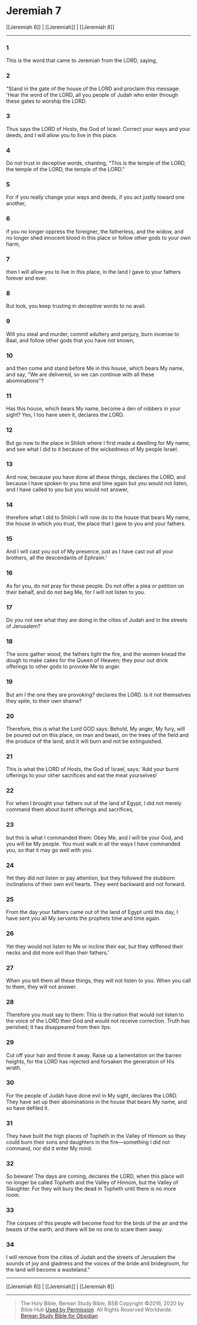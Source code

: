 # Jeremiah 7

[[Jeremiah 6]] | [[Jeremiah]] | [[Jeremiah 8]]

---

### 1
This is the word that came to Jeremiah from the LORD, saying,

### 2
"Stand in the gate of the house of the LORD and proclaim this message: 'Hear the word of the LORD, all you people of Judah who enter through these gates to worship the LORD.

### 3
Thus says the LORD of Hosts, the God of Israel: Correct your ways and your deeds, and I will allow you to live in this place.

### 4
Do not trust in deceptive words, chanting, "This is the temple of the LORD, the temple of the LORD, the temple of the LORD."

### 5
For if you really change your ways and deeds, if you act justly toward one another,

### 6
if you no longer oppress the foreigner, the fatherless, and the widow, and no longer shed innocent blood in this place or follow other gods to your own harm,

### 7
then I will allow you to live in this place, in the land I gave to your fathers forever and ever.

### 8
But look, you keep trusting in deceptive words to no avail.

### 9
Will you steal and murder, commit adultery and perjury, burn incense to Baal, and follow other gods that you have not known,

### 10
and then come and stand before Me in this house, which bears My name, and say, "We are delivered, so we can continue with all these abominations"?

### 11
Has this house, which bears My name, become a den of robbers in your sight? Yes, I too have seen it, declares the LORD.

### 12
But go now to the place in Shiloh where I first made a dwelling for My name, and see what I did to it because of the wickedness of My people Israel.

### 13
And now, because you have done all these things, declares the LORD, and because I have spoken to you time and time again but you would not listen, and I have called to you but you would not answer,

### 14
therefore what I did to Shiloh I will now do to the house that bears My name, the house in which you trust, the place that I gave to you and your fathers.

### 15
And I will cast you out of My presence, just as I have cast out all your brothers, all the descendants of Ephraim.'

### 16
As for you, do not pray for these people. Do not offer a plea or petition on their behalf, and do not beg Me, for I will not listen to you.

### 17
Do you not see what they are doing in the cities of Judah and in the streets of Jerusalem?

### 18
The sons gather wood, the fathers light the fire, and the women knead the dough to make cakes for the Queen of Heaven; they pour out drink offerings to other gods to provoke Me to anger.

### 19
But am I the one they are provoking? declares the LORD. Is it not themselves they spite, to their own shame?

### 20
Therefore, this is what the Lord GOD says: Behold, My anger, My fury, will be poured out on this place, on man and beast, on the trees of the field and the produce of the land, and it will burn and not be extinguished.

### 21
This is what the LORD of Hosts, the God of Israel, says: 'Add your burnt offerings to your other sacrifices and eat the meat yourselves!

### 22
For when I brought your fathers out of the land of Egypt, I did not merely command them about burnt offerings and sacrifices,

### 23
but this is what I commanded them: Obey Me, and I will be your God, and you will be My people. You must walk in all the ways I have commanded you, so that it may go well with you.

### 24
Yet they did not listen or pay attention, but they followed the stubborn inclinations of their own evil hearts. They went backward and not forward.

### 25
From the day your fathers came out of the land of Egypt until this day, I have sent you all My servants the prophets time and time again.

### 26
Yet they would not listen to Me or incline their ear, but they stiffened their necks and did more evil than their fathers.'

### 27
When you tell them all these things, they will not listen to you. When you call to them, they will not answer.

### 28
Therefore you must say to them: This is the nation that would not listen to the voice of the LORD their God and would not receive correction. Truth has perished; it has disappeared from their lips.

### 29
Cut off your hair and throw it away. Raise up a lamentation on the barren heights, for the LORD has rejected and forsaken the generation of His wrath.

### 30
For the people of Judah have done evil in My sight, declares the LORD. They have set up their abominations in the house that bears My name, and so have defiled it.

### 31
They have built the high places of Topheth in the Valley of Hinnom so they could burn their sons and daughters in the fire—something I did not command, nor did it enter My mind.

### 32
So beware! The days are coming, declares the LORD, when this place will no longer be called Topheth and the Valley of Hinnom, but the Valley of Slaughter. For they will bury the dead in Topheth until there is no more room.

### 33
The corpses of this people will become food for the birds of the air and the beasts of the earth, and there will be no one to scare them away.

### 34
I will remove from the cities of Judah and the streets of Jerusalem the sounds of joy and gladness and the voices of the bride and bridegroom, for the land will become a wasteland."

---

[[Jeremiah 6]] | [[Jeremiah]] | [[Jeremiah 8]]

---

> The Holy Bible, Berean Study Bible, BSB
> Copyright &copy;2016, 2020 by Bible Hub
> [Used by Permission](https://berean.bible/terms.htm). All Rights Reserved Worldwide.
> [Berean Study Bible for Obsidian](https://github.com/gapmiss/berean-study-bible-for-obsidian)


